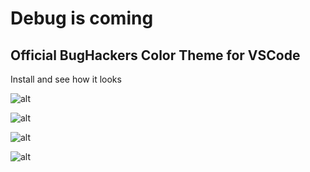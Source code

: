 # Debug is coming
## Official BugHackers Color Theme for VSCode 

Install and see how it looks

![alt](https://i.imgur.com/23fboJX.png)

![alt](https://i.imgur.com/spVafST.png)

![alt](https://i.imgur.com/sXlKtRC.png)

![alt](https://i.imgur.com/Kj8WD3o.png)
